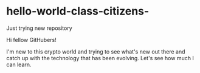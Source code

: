 # hello-world-class-citizens-
Just trying new repository

Hi fellow GitHubers!

I'm new to this crypto world and trying to see what's new out there and catch up with the technology that has been evolving.
Let's see how much I can learn.
